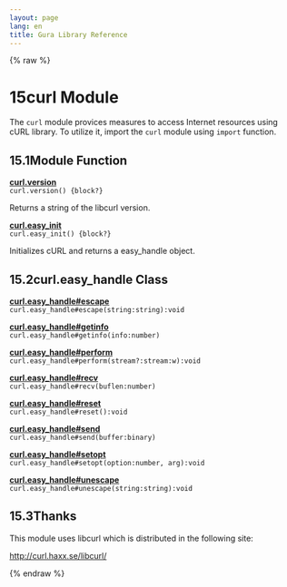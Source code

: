 ```yaml
---
layout: page
lang: en
title: Gura Library Reference
---
```


{% raw %}
<h1><span class="caption-index-1">15</span><a name="anchor-15"></a>curl Module</h1>
<p>
The <code>curl</code> module provices measures to access Internet resources using cURL library. To utilize it, import the <code>curl</code> module using <code>import</code> function.
</p>
<h2><span class="caption-index-2">15.1</span><a name="anchor-15-1"></a>Module Function</h2>
<p>
<div><strong style="text-decoration:underline">curl.version</strong></div>
<div style="margin-bottom:1em"><code>curl.version() {block?}</code></div>
Returns a string of the libcurl version.
</p>
<p>
<div><strong style="text-decoration:underline">curl.easy_init</strong></div>
<div style="margin-bottom:1em"><code>curl.easy_init() {block?}</code></div>
Initializes cURL and returns a easy_handle object.
</p>
<h2><span class="caption-index-2">15.2</span><a name="anchor-15-2"></a>curl.easy_handle Class</h2>
<p>
<div><strong style="text-decoration:underline">curl.easy_handle#escape</strong></div>
<div style="margin-bottom:1em"><code>curl.easy_handle#escape(string:string):void</code></div>

</p>
<p>
<div><strong style="text-decoration:underline">curl.easy_handle#getinfo</strong></div>
<div style="margin-bottom:1em"><code>curl.easy_handle#getinfo(info:number)</code></div>

</p>
<p>
<div><strong style="text-decoration:underline">curl.easy_handle#perform</strong></div>
<div style="margin-bottom:1em"><code>curl.easy_handle#perform(stream?:stream:w):void</code></div>

</p>
<p>
<div><strong style="text-decoration:underline">curl.easy_handle#recv</strong></div>
<div style="margin-bottom:1em"><code>curl.easy_handle#recv(buflen:number)</code></div>

</p>
<p>
<div><strong style="text-decoration:underline">curl.easy_handle#reset</strong></div>
<div style="margin-bottom:1em"><code>curl.easy_handle#reset():void</code></div>

</p>
<p>
<div><strong style="text-decoration:underline">curl.easy_handle#send</strong></div>
<div style="margin-bottom:1em"><code>curl.easy_handle#send(buffer:binary)</code></div>

</p>
<p>
<div><strong style="text-decoration:underline">curl.easy_handle#setopt</strong></div>
<div style="margin-bottom:1em"><code>curl.easy_handle#setopt(option:number, arg):void</code></div>

</p>
<p>
<div><strong style="text-decoration:underline">curl.easy_handle#unescape</strong></div>
<div style="margin-bottom:1em"><code>curl.easy_handle#unescape(string:string):void</code></div>

</p>
<h2><span class="caption-index-2">15.3</span><a name="anchor-15-3"></a>Thanks</h2>
<p>
This module uses libcurl which is distributed in the following site:
</p>
<p>
<a href="http://curl.haxx.se/libcurl/">http://curl.haxx.se/libcurl/</a>
</p>
<p />

{% endraw %}
